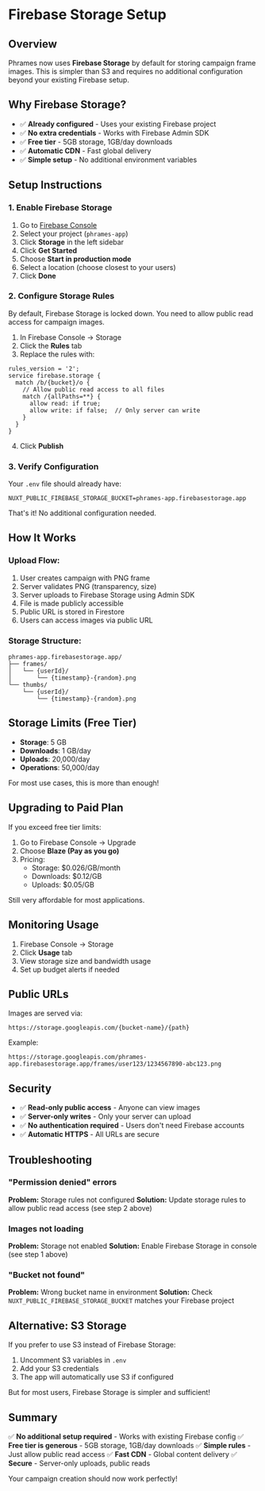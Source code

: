 # Firebase Storage Setup

## Overview

Phrames now uses **Firebase Storage** by default for storing campaign frame images. This is simpler than S3 and requires no additional configuration beyond your existing Firebase setup.

## Why Firebase Storage?

- ✅ **Already configured** - Uses your existing Firebase project
- ✅ **No extra credentials** - Works with Firebase Admin SDK
- ✅ **Free tier** - 5GB storage, 1GB/day downloads
- ✅ **Automatic CDN** - Fast global delivery
- ✅ **Simple setup** - No additional environment variables

## Setup Instructions

### 1. Enable Firebase Storage

1. Go to [Firebase Console](https://console.firebase.google.com)
2. Select your project (`phrames-app`)
3. Click **Storage** in the left sidebar
4. Click **Get Started**
5. Choose **Start in production mode**
6. Select a location (choose closest to your users)
7. Click **Done**

### 2. Configure Storage Rules

By default, Firebase Storage is locked down. You need to allow public read access for campaign images.

1. In Firebase Console → Storage
2. Click the **Rules** tab
3. Replace the rules with:

```
rules_version = '2';
service firebase.storage {
  match /b/{bucket}/o {
    // Allow public read access to all files
    match /{allPaths=**} {
      allow read: if true;
      allow write: if false;  // Only server can write
    }
  }
}
```

4. Click **Publish**

### 3. Verify Configuration

Your `.env` file should already have:
```env
NUXT_PUBLIC_FIREBASE_STORAGE_BUCKET=phrames-app.firebasestorage.app
```

That's it! No additional configuration needed.

## How It Works

### Upload Flow:
1. User creates campaign with PNG frame
2. Server validates PNG (transparency, size)
3. Server uploads to Firebase Storage using Admin SDK
4. File is made publicly accessible
5. Public URL is stored in Firestore
6. Users can access images via public URL

### Storage Structure:
```
phrames-app.firebasestorage.app/
├── frames/
│   └── {userId}/
│       └── {timestamp}-{random}.png
└── thumbs/
    └── {userId}/
        └── {timestamp}-{random}.png
```

## Storage Limits (Free Tier)

- **Storage**: 5 GB
- **Downloads**: 1 GB/day
- **Uploads**: 20,000/day
- **Operations**: 50,000/day

For most use cases, this is more than enough!

## Upgrading to Paid Plan

If you exceed free tier limits:

1. Go to Firebase Console → Upgrade
2. Choose **Blaze (Pay as you go)**
3. Pricing:
   - Storage: $0.026/GB/month
   - Downloads: $0.12/GB
   - Uploads: $0.05/GB

Still very affordable for most applications.

## Monitoring Usage

1. Firebase Console → Storage
2. Click **Usage** tab
3. View storage size and bandwidth usage
4. Set up budget alerts if needed

## Public URLs

Images are served via:
```
https://storage.googleapis.com/{bucket-name}/{path}
```

Example:
```
https://storage.googleapis.com/phrames-app.firebasestorage.app/frames/user123/1234567890-abc123.png
```

## Security

- ✅ **Read-only public access** - Anyone can view images
- ✅ **Server-only writes** - Only your server can upload
- ✅ **No authentication required** - Users don't need Firebase accounts
- ✅ **Automatic HTTPS** - All URLs are secure

## Troubleshooting

### "Permission denied" errors
**Problem:** Storage rules not configured
**Solution:** Update storage rules to allow public read access (see step 2 above)

### Images not loading
**Problem:** Storage not enabled
**Solution:** Enable Firebase Storage in console (see step 1 above)

### "Bucket not found"
**Problem:** Wrong bucket name in environment
**Solution:** Check `NUXT_PUBLIC_FIREBASE_STORAGE_BUCKET` matches your Firebase project

## Alternative: S3 Storage

If you prefer to use S3 instead of Firebase Storage:

1. Uncomment S3 variables in `.env`
2. Add your S3 credentials
3. The app will automatically use S3 if configured

But for most users, Firebase Storage is simpler and sufficient!

## Summary

✅ **No additional setup required** - Works with existing Firebase config
✅ **Free tier is generous** - 5GB storage, 1GB/day downloads
✅ **Simple rules** - Just allow public read access
✅ **Fast CDN** - Global content delivery
✅ **Secure** - Server-only uploads, public reads

Your campaign creation should now work perfectly!
